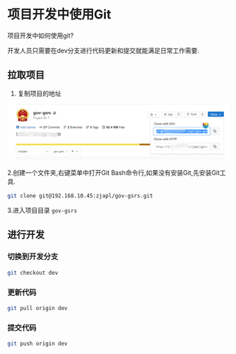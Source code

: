 # 项目开发中使用Git

项目开发中如何使用git? 

开发人员只需要在dev分支进行代码更新和提交就能满足日常工作需要.

## 拉取项目

1. 复制项目的地址

![](demo1.png)

2.创建一个文件夹,右键菜单中打开Git Bash命令行,如果没有安装Git,先安装Git工具.

```bash
git clone git@192.168.10.45:zjapl/gov-gsrs.git
```

3.进入项目目录 `gov-gsrs`



## 进行开发

### 切换到开发分支

```bash
git checkout dev
```

### 更新代码

```bash
git pull origin dev
```

### 提交代码

```bash
git push origin dev
```

